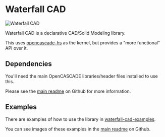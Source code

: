 # Waterfall CAD 

![Waterfall CAD](https://raw.githubusercontent.com/joe-warren/opencascade-hs/main/images/logo/waterfall-cad-logo-name.svg)

Waterfall CAD is a declarative CAD/Solid Modeling library.

This uses [opencascade-hs](https://hackage.haskell.org/package/opencascade-hs) as the kernel, but provides a "more functional" API over it.

## Dependencies 

You'll need the main OpenCASCADE libraries/header files installed to use this.

Please see the [main readme](https://github.com/joe-warren/opencascade-hs/#installing-dependencies) on Github for more information.

## Examples

There are examples of how to use the library in [waterfall-cad-examples](https://hackage.haskell.org/package/waterfall-cad-examples).

You can see images of these examples in the [main readme](https://github.com/joe-warren/opencascade-hs/#examples) on Github.